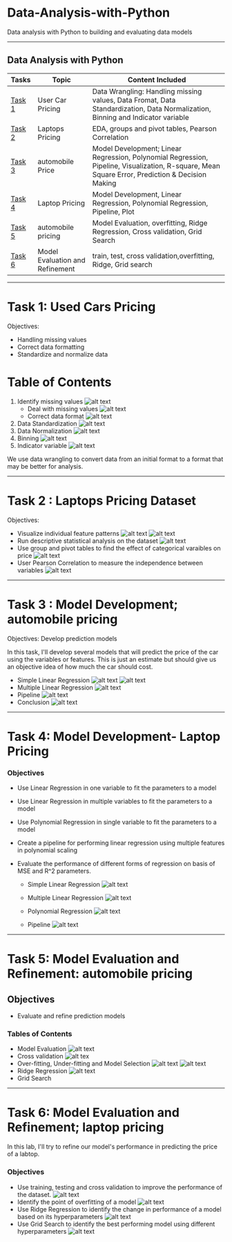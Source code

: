# Data-Analysis-with-Python
 Data analysis with Python to building and evaluating data models


--------------------------------------------------------------------------------
## Data Analysis with Python

Tasks          | Topic       | Content Included
-------------- | ------------|-------------------
[Task 1](https://github.com/Aayush-Basnet/Data-Analysis-with-Python/blob/main/Task%201%20Used%20Car%20Pricing/Used_Car_Pricing.ipynb)      | User Car Pricing  | Data Wrangling: Handling missing values, Data Fromat, Data Standardization, Data Normalization, Binning and Indicator variable
[Task 2](https://github.com/Aayush-Basnet/Data-Analysis-with-Python/blob/main/Task%202%20EDA%20Laptops%20Pricing%20Dataset/EDA-%20Laptops%20Pricing%20Dataset.ipynb)     | Laptops Pricing  | EDA, groups and pivot tables, Pearson Correlation
[Task 3](https://github.com/Aayush-Basnet/Data-Analysis-with-Python/blob/main/Task%203%20Model%20Development%20Car%20Pricing/Model%20Development_automobile.ipynb)     | automobile Price  | Model Development; Linear Regression, Polynomial Regression, Pipeline, Visualization, R-square, Mean Square Error, Prediction & Decision Making
[Task 4](https://github.com/Aayush-Basnet/Data-Analysis-with-Python/blob/main/Task%204%20Model%20Development%20Laptop%20Pricing/model_development_laptopspricing.ipynb)   | Laptop Pricing   | Model Development, Linear Regression, Polynomial Regression, Pipeline, Plot
[Task 5](https://github.com/Aayush-Basnet/Data-Analysis-with-Python/tree/main/Task%205%20Model%20Evaluation%20automobile%20pricing)    | automobile pricing  | Model Evaluation, overfitting, Ridge Regression, Cross validation, Grid Search 
[Task 6](https://github.com/Aayush-Basnet/Data-Analysis-with-Python/blob/main/Task%206%20Model%20Evaluation%20laptop%20pricing/model_evaluation_laptop_pricing.ipynb)  | Model Evaluation and Refinement   | train, test, cross validation,overfitting, Ridge, Grid search
-----------------------------------------------------------------------------------------------------
# Task 1: Used Cars Pricing

Objectives:
* Handling missing values
* Correct data formatting
* Standardize and normalize data

# Table of Contents
1. Identify missing values
   ![alt text](https://github.com/Aayush-Basnet/Data-Analysis-with-Python/blob/fa1a25d97dce2563248c2b6fe73bced16978e8f4/Image/missing%20value%201.1.png)
   * Deal with missing values
   ![alt text](https://github.com/Aayush-Basnet/Data-Analysis-with-Python/blob/fa1a25d97dce2563248c2b6fe73bced16978e8f4/Image/missing%20value%201.2.png)
   * Correct data format
   ![alt text](https://github.com/Aayush-Basnet/Data-Analysis-with-Python/blob/fa1a25d97dce2563248c2b6fe73bced16978e8f4/Image/missing%20vaule%201.3.png)
3. Data Standardization
   ![alt text](https://github.com/Aayush-Basnet/Data-Analysis-with-Python/blob/fa1a25d97dce2563248c2b6fe73bced16978e8f4/Image/standardization.png)
4. Data Normalization
   ![alt text](https://github.com/Aayush-Basnet/Data-Analysis-with-Python/blob/fa1a25d97dce2563248c2b6fe73bced16978e8f4/Image/normalization.png)
5. Binning
  ![alt text](https://github.com/Aayush-Basnet/Data-Analysis-with-Python/blob/fa1a25d97dce2563248c2b6fe73bced16978e8f4/Image/bining%201.2.png)
6. Indicator variable
 ![alt text](https://github.com/Aayush-Basnet/Data-Analysis-with-Python/blob/fa1a25d97dce2563248c2b6fe73bced16978e8f4/Image/Indicator%20variable_%20dummies.png) 

We use data wrangling to convert data from an initial format to a format that may be better for analysis.

---------------------------------------------------------------------------

# Task 2 : Laptops Pricing Dataset

Objectives:
* Visualize individual feature patterns
   ![alt text](https://github.com/Aayush-Basnet/Data-Analysis-with-Python/blob/2712f63f0ba818bdd826a8c227f8a803eaf88798/Image/regplot.png)
   ![alt text](https://github.com/Aayush-Basnet/Data-Analysis-with-Python/blob/2712f63f0ba818bdd826a8c227f8a803eaf88798/Image/boxplot.png)
* Run descriptive statistical analysis on the dataset
  ![alt text](https://github.com/Aayush-Basnet/Data-Analysis-with-Python/blob/2712f63f0ba818bdd826a8c227f8a803eaf88798/Image/description.png)
* Use group and pivot tables to find the effect of categorical varaibles on price
  ![alt text](https://github.com/Aayush-Basnet/Data-Analysis-with-Python/blob/2712f63f0ba818bdd826a8c227f8a803eaf88798/Image/group%20and%20pivot%20table.png)
* User Pearson Correlation to measure the independence between variables
  ![alt text](https://github.com/Aayush-Basnet/Data-Analysis-with-Python/blob/2712f63f0ba818bdd826a8c227f8a803eaf88798/Image/Pearsonlaw.png)

----------------------------------------------------------------------------------------------------------------------------------------------

# Task 3 : Model Development; automobile pricing

Objectives: 
Develop prediction models

In this task, I'll develop several models that will predict the price of the car using the variables or features. This is just an estimate but should give us an objective idea of how much the car should cost.

* Simple Linear Regression
  ![alt text](https://github.com/Aayush-Basnet/Data-Analysis-with-Python/blob/a9f42b7faee1f3ba4a4ce3aa29b1c6cf17ea2b71/Image/Task%203_LinearRegression.png)
  ![alt text](https://github.com/Aayush-Basnet/Data-Analysis-with-Python/blob/a9f42b7faee1f3ba4a4ce3aa29b1c6cf17ea2b71/Image/Task%203_ResidualPlot.png)
* Multiple Linear Regression
  ![alt text](https://github.com/Aayush-Basnet/Data-Analysis-with-Python/blob/a9f42b7faee1f3ba4a4ce3aa29b1c6cf17ea2b71/Image/Task%203_DistributionPlot.png)
* Pipeline
  ![alt text](https://github.com/Aayush-Basnet/Data-Analysis-with-Python/blob/a9f42b7faee1f3ba4a4ce3aa29b1c6cf17ea2b71/Image/Task%203_Pipeline.png)
* Conclusion
 ![alt text](https://github.com/Aayush-Basnet/Data-Analysis-with-Python/blob/a9f42b7faee1f3ba4a4ce3aa29b1c6cf17ea2b71/Image/Task%203_Conclusion.png)


------------------------------------------------------------------------------------

# Task 4: Model Development- Laptop Pricing

### Objectives
* Use Linear Regression in one variable to fit the parameters to a model
* Use Linear Regression in multiple variables to fit the parameters to a model
* Use Polynomial Regression in single variable to fit the parameters to a model
* Create a pipeline for performing linear regression using multiple features in polynomial scaling
* Evaluate the performance of different forms of regression on basis of MSE and R^2 parameters.

  * Simple Linear Regression
 ![alt text](https://github.com/Aayush-Basnet/Data-Analysis-with-Python/blob/0f2202fd2504687b2243169b79fd0786193d04ac/Image/Task4_slr.png)

  * Multiple Linear Regression
 ![alt text](https://github.com/Aayush-Basnet/Data-Analysis-with-Python/blob/0f2202fd2504687b2243169b79fd0786193d04ac/Image/Task4_mlr.png)

  * Polynomial Regression
 ![alt text](https://github.com/Aayush-Basnet/Data-Analysis-with-Python/blob/0f2202fd2504687b2243169b79fd0786193d04ac/Image/Task4_polyregression.png)

  * Pipeline
    ![alt text](https://github.com/Aayush-Basnet/Data-Analysis-with-Python/blob/0f2202fd2504687b2243169b79fd0786193d04ac/Image/Task4_pipeline.png)


--------------------------------------------------------------------------------------------------------------------------------------

# Task 5: Model Evaluation and Refinement: automobile pricing

## Objectives
* Evaluate and refine prediction models

### Tables of Contents

 * Model Evaluation
   ![alt text](https://github.com/Aayush-Basnet/Data-Analysis-with-Python/blob/4c58e2824267a28b9fa33d9de6d6cdcef2b0beb3/Image/Task%205%20train_test.png)
 * Cross validation
   ![alt tex](https://github.com/Aayush-Basnet/Data-Analysis-with-Python/blob/4c58e2824267a28b9fa33d9de6d6cdcef2b0beb3/Image/Task%205%20cross%20validation.png)
 * Over-fitting, Under-fitting and Model Selection
   ![alt text](https://github.com/Aayush-Basnet/Data-Analysis-with-Python/blob/4c58e2824267a28b9fa33d9de6d6cdcef2b0beb3/Image/Task%205%20overfitting.png)
   ![alt text](https://github.com/Aayush-Basnet/Data-Analysis-with-Python/blob/4c58e2824267a28b9fa33d9de6d6cdcef2b0beb3/Image/Task%205%20overfitting%20figure.png)
 * Ridge Regression
   ![alt text](https://github.com/Aayush-Basnet/Data-Analysis-with-Python/blob/4c58e2824267a28b9fa33d9de6d6cdcef2b0beb3/Image/Task%205%20Ridge.png)
 * Grid Search

-----------------------------------------------------------------------------------------------------------------------------------------------------------------

# Task 6: Model Evaluation and Refinement; laptop pricing

In this lab, I'll try to refine our model's performance in predicting the price of a labtop.

### Objectives
  * Use training, testing and cross validation to improve the performance of the dataset.
    ![alt text](https://github.com/Aayush-Basnet/Data-Analysis-with-Python/blob/a10eeb54c1d3d4abb333aeef09d4d35f048fcf3b/Image/Task%206%20train_test.png)
  * Identify the point of overfitting of a model
    ![alt text](https://github.com/Aayush-Basnet/Data-Analysis-with-Python/blob/a10eeb54c1d3d4abb333aeef09d4d35f048fcf3b/Image/Task%206%20r2%20score.png)
  * Use Ridge Regression to identify the change in performance of a model based on its hyperparameters
    ![alt text](https://github.com/Aayush-Basnet/Data-Analysis-with-Python/blob/a10eeb54c1d3d4abb333aeef09d4d35f048fcf3b/Image/Task%206%20Ridge%20Regression.png)
  * Use Grid Search to identify the best performing model using different hyperparameters
    ![alt text](https://github.com/Aayush-Basnet/Data-Analysis-with-Python/blob/a10eeb54c1d3d4abb333aeef09d4d35f048fcf3b/Image/Task%206%20Grid%20Search.png)
